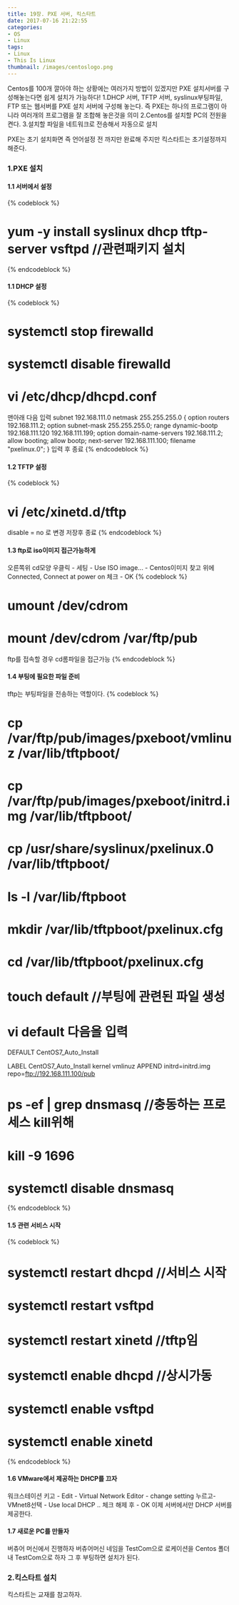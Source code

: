 ```yaml
---
title: 19장. PXE 서버, 킥스타트
date: 2017-07-16 21:22:55
categories:
- OS
- Linux
tags:
- Linux
- This Is Linux
thumbnail: /images/centoslogo.png
---
```

Centos를 100개 깔아야 하는 상황에는 여러가지 방법이 있겠지만 PXE 설치서버를 구성해놓는다면 쉽게 설치가 가능하다!
1.DHCP 서버, TFTP 서버, syslinux부팅파일, FTP 또는 웹서버를 PXE 설치 서버에 구성해 놓는다. 즉 PXE는 하나의 프로그램이 아니라 여러개의 프로그램을 잘 조합해 놓은것을 의미
2.Centos를 설치할 PC의 전원을 켠다.
3.설치할 파일을 네트워크로 전송해서 자동으로 설치

PXE는 초기 설치화면 즉 언어설정 전 까지만 완료해 주지만 킥스타트는 초기설정까지 해준다.

### 1.PXE 설치
#### 1.1 서버에서 설정
{% codeblock %}
# yum -y install syslinux dhcp tftp-server vsftpd //관련패키지 설치
{% endcodeblock %}

#### 1.1 DHCP 설정
{% codeblock %}
# systemctl stop firewalld
# systemctl disable firewalld

# vi /etc/dhcp/dhcpd.conf
맨아래 다음 입력
subnet 192.168.111.0 netmask 255.255.255.0 {
    option routers 192.168.111.2;
    option subnet-mask 255.255.255.0;
    range dynamic-bootp 192.168.111.120  192.168.111.199;
    option domain-name-servers 192.168.111.2;
    allow booting;
    allow bootp;
    next-server 192.168.111.100;
    filename "pxelinux.0";
}
입력 후 종료
{% endcodeblock %}
#### 1.2 TFTP 설정
{% codeblock %}
# vi /etc/xinetd.d/tftp
disable = no 로 변경
저장후 종료
{% endcodeblock %}
#### 1.3 ftp로 iso이미지 접근가능하게
오른쪽위 cd모양 우클릭 - 세팅 - Use ISO image... - Centos이미지 찾고 위에 Connected, Connect at power on 체크 - OK
{% codeblock %}
# umount /dev/cdrom
# mount /dev/cdrom /var/ftp/pub
  ftp를 접속할 경우 cd롬파일을 접근가능
{% endcodeblock %}

#### 1.4 부팅에 필요한 파일 준비
tftp는 부팅파일을 전송하는 역할이다.
{% codeblock %}
# cp /var/ftp/pub/images/pxeboot/vmlinuz /var/lib/tftpboot/
# cp /var/ftp/pub/images/pxeboot/initrd.img /var/lib/tftpboot/
# cp /usr/share/syslinux/pxelinux.0 /var/lib/tftpboot/
# ls -l /var/lib/ftpboot

# mkdir /var/lib/tftpboot/pxelinux.cfg
# cd /var/lib/tftpboot/pxelinux.cfg
# touch default   //부팅에 관련된 파일 생성
# vi default   다음을 입력
DEFAULT         CentOS7_Auto_Install

LABEL           CentOS7_Auto_Install
        kernel  vmlinuz
        APPEND  initrd=initrd.img  repo=ftp://192.168.111.100/pub

# ps -ef | grep dnsmasq   //충동하는 프로세스 kill위해
# kill -9 1696
# systemctl disable dnsmasq
{% endcodeblock %}

#### 1.5 관련 서비스 시작
{% codeblock %}
# systemctl restart dhcpd     //서비스 시작
# systemctl restart vsftpd
# systemctl restart xinetd   //tftp임
# systemctl enable dhcpd    //상시가동
# systemctl enable vsftpd
# systemctl enable xinetd
{% endcodeblock %}
#### 1.6 VMware에서 제공하는 DHCP를 끄자
워크스테이션 키고 - Edit - Virtual Network Editor - change setting 누르고-VMnet8선택 - Use local DHCP .. 체크 해제 후 - OK
이제 서버에서만 DHCP 서버를 제공한다.

#### 1.7 새로운 PC를 만들자
버츄어 머신에서 진행하자
버츄어머신 네임을 TestCom으로
로케이션을 Centos 폴더 내 TestCom으로 하자
그 후 부팅하면 설치가 된다.


### 2.킥스타트 설치
킥스타트는 교재를 참고하자.
